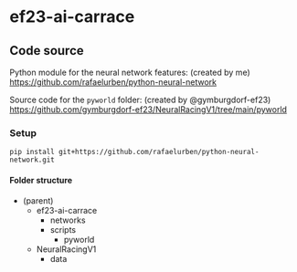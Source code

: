 # ef23-ai-carrace

## Code source

Python module for the neural network features: (created by me)
https://github.com/rafaelurben/python-neural-network

Source code for the `pyworld` folder: (created by @gymburgdorf-ef23)
https://github.com/gymburgdorf-ef23/NeuralRacingV1/tree/main/pyworld

### Setup

`pip install git+https://github.com/rafaelurben/python-neural-network.git`

#### Folder structure

- (parent)
  - ef23-ai-carrace
    - networks
    - scripts
      - pyworld
  - NeuralRacingV1
    - data
